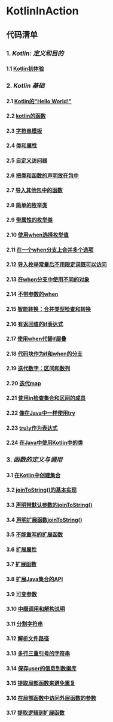 # KotlinInAction
## 代码清单
### 1. *Kotlin: 定义和目的*
#### 1.1 [Kotlin初体验](https://github.com/ldk123456/KotlinInAction/blob/master/src/Chapter01/1.1_ATasteOfKotlin.kt)
### 2. *Kotlin 基础*
#### 2.1 [Kotlin的"Hello World!"](https://github.com/ldk123456/KotlinInAction/blob/master/src/Chapter02/2.1.1_HelloWord.kt)
#### 2.2 [kotlin的函数](https://github.com/ldk123456/KotlinInAction/blob/master/src/Chapter02/2.1.2_Functions.kt)
#### 2.3 [字符串模板](https://github.com/ldk123456/KotlinInAction/blob/master/src/Chapter02/2.1.4_StringTemplates.kt)
#### 2.4 [类和属性](https://github.com/ldk123456/KotlinInAction/blob/master/src/Chapter02/2.2.1_Properties.kt)
#### 2.5 [自定义访问器](https://github.com/ldk123456/KotlinInAction/blob/master/src/Chapter02/2.2.2_CustomAccessors.kt)
#### 2.6 [把类和函数的声明放在包中](https://github.com/ldk123456/KotlinInAction/blob/master/src/Chapter02/2.2.3_1_Rectangle.kt)
#### 2.7 [导入其他包中的函数](https://github.com/ldk123456/KotlinInAction/blob/master/src/Chapter02/2.2.3_2_RectangleExample.kt)
#### 2.8 [简单的枚举类](https://github.com/ldk123456/KotlinInAction/blob/master/src/Chapter02/2.3.1_Colors.kt)
#### 2.9 [带属性的枚举类](https://github.com/ldk123456/KotlinInAction/blob/master/src/Chapter02/2.3.1_DeclaringEnumClasses.kt)
#### 2.10 [使用when选择枚举值](https://github.com/ldk123456/KotlinInAction/blob/master/src/Chapter02/2.3.2_1_WhenEnums.kt)
#### 2.11 [在一个when分支上合并多个选项](https://github.com/ldk123456/KotlinInAction/blob/master/src/Chapter02/2.3.2_2_GetWarmth.kt)
#### 2.12 [导入枚举常量后不用限定词既可以访问](https://github.com/ldk123456/KotlinInAction/blob/master/src/Chapter02/2.3.2_3_WhenEnums2.kt)
#### 2.13 [在when分支中使用不同的对象](https://github.com/ldk123456/KotlinInAction/blob/master/src/Chapter02/2.3.3_UsingWhenWithArbitraryObjects.kt)
#### 2.14 [不带参数的when](https://github.com/ldk123456/KotlinInAction/blob/master/src/Chapter02/2.3.4_WhenWithoutArument.kt)
#### 2.15 [智能转换：合并类型检查和转换](https://github.com/ldk123456/KotlinInAction/blob/master/src/Chapter02/2.3.5_SmartCasts.kt)
#### 2.16 [有返回值的if表达式](https://github.com/ldk123456/KotlinInAction/blob/master/src/Chapter02/2.3.6_1_EvalIf.kt)
#### 2.17 [使用when代替if层叠](https://github.com/ldk123456/KotlinInAction/blob/master/src/Chapter02/2.3.6_2_EvalWhen.kt)
#### 2.18 [代码块作为if和when的分支](https://github.com/ldk123456/KotlinInAction/blob/master/src/Chapter02/2.3.7_WhenBlockBranch.kt)
#### 2.19 [迭代数字：区间和数列](https://github.com/ldk123456/KotlinInAction/blob/master/src/Chapter02/2.4.2_FizzBuzz.kt)
#### 2.20 [迭代map](https://github.com/ldk123456/KotlinInAction/blob/master/src/Chapter02/2.4.3_Map.kt)
#### 2.21 [使用in检查集合和区间的成员](https://github.com/ldk123456/KotlinInAction/blob/master/src/Chapter02/2.4.4_InCheck.kt)
#### 2.22 [像在Java中一样使用try](https://github.com/ldk123456/KotlinInAction/blob/master/src/Chapter02/2.5.1_TryCatchAndFinally.kt)
#### 2.23 [tru\y作为表达式](https://github.com/ldk123456/KotlinInAction/blob/master/src/Chapter02/2.5.2_TryAsAnExpression.kt)
#### 2.24 [在Java中使用Kotlin中的类](https://github.com/ldk123456/KotlinInAction/blob/master/src/Chapter02/PersonUsage.java)
### 3. *函数的定义与调用*
#### 3.1 [在Kotlin中创建集合](https://github.com/ldk123456/KotlinInAction/blob/master/src/Chapter03/3.1_CreatingCollectionsInKotlin.kt)
#### 3.2 [joinToString()的基本实现](https://github.com/ldk123456/KotlinInAction/blob/master/src/Chapter03/3.2_JoinToString.kt)
#### 3.3 [声明带默认参数的joinToString()](https://github.com/ldk123456/KotlinInAction/blob/master/src/Chapter03/3.2_JoinToSTringFinal.kt)
#### 3.4 [声明扩展函数joinToString()](https://github.com/ldk123456/KotlinInAction/blob/master/src/Chapter03/3.3.3_ExtensionFunctionJoinToString.kt)
#### 3.5 [不能重写的扩展函数](https://github.com/ldk123456/KotlinInAction/blob/master/src/Chapter03/3.3.4_NoOverridingForExtensionFunctions.kt)
#### 3.6 [扩展属性](https://github.com/ldk123456/KotlinInAction/blob/master/src/Chapter03/3.3.5_ExtensionProperties.kt)
#### 3.7 [扩展函数](https://github.com/ldk123456/KotlinInAction/blob/master/src/Chapter03/3.3_Extensions.kt)
#### 3.8 [扩展Java集合的API](https://github.com/ldk123456/KotlinInAction/blob/master/src/Chapter03/3.4.1_ExtensionAPIOfJava.kt)
#### 3.9 [可变参数](https://github.com/ldk123456/KotlinInAction/blob/master/src/Chapter03/3.4.2_Varargs.kt)
#### 3.10 [中缀调用和解构说明](https://github.com/ldk123456/KotlinInAction/blob/master/src/Chapter03/3.4.3_InfixCallAndDeconstruction.kt)
#### 3.11 [分割字符串](https://github.com/ldk123456/KotlinInAction/blob/master/src/Chapter03/3.5.1_SplittingStrings.kt)
#### 3.12 [解析文件路径](https://github.com/ldk123456/KotlinInAction/blob/master/src/Chapter03/3.5.2_ParsePath.kt)
#### 3.13 [多行三重引号的字符串](https://github.com/ldk123456/KotlinInAction/blob/master/src/Chapter03/3.5.3_MultilineTriplequotedStrings.kt)
#### 3.14 [保存user的信息到数据库](https://github.com/ldk123456/KotlinInAction/blob/master/src/Chapter03/3.6_1_ValidateUser.kt)
#### 3.15 [提取局部函数来避免重复](https://github.com/ldk123456/KotlinInAction/blob/master/src/Chapter03/3.6_2_LocalFunctionsAndExtensions1.kt)
#### 3.16 [在局部函数中访问外层函数的参数](https://github.com/ldk123456/KotlinInAction/blob/master/src/Chapter03/3.6_3_LocalFunctionsAndExtensions2.kt)
#### 3.17 [提取逻辑到扩展函数](https://github.com/ldk123456/KotlinInAction/blob/master/src/Chapter03/3.6_4_LocalFunctionsAndExtensions3.kt)
